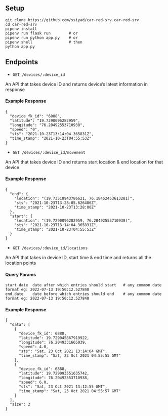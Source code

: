 ## Setup
```
git clone https://github.com/ssiyad/car-red-srv car-red-srv
cd car-red-srv
pipenv install
pipenv run flask run        # or
pipenv run python app.py    # or
pipenv shell                # then
python app.py
```

## Endpoints

- `GET /devices/:device_id`

An API that takes device ID and returns device’s latest information in response
#### Example Response
```
{
  "device_fk_id": "6888",
  "latitude": "19.7290096282959",
  "longitude": "76.20492553710938",
  "speed": "0",
  "sts": "2021-10-23T13:14:04.365831Z",
  "time_stamp": "2021-10-23T04:55:53Z"
}
```

- `GET /devices/:device_id/movement`

An API that takes device ID and returns start location & end location for that device
#### Example Response
```
{
  "end": {
    "location": "(19.73518943786621, 76.18452453613281)",
    "sts": "2021-10-23T13:28:05.626486Z",
    "time_stamp": "2021-10-23T13:28:00Z"
  },
  "start": {
    "location": "(19.7290096282959, 76.20492553710938)",
    "sts": "2021-10-23T13:14:04.365831Z",
    "time_stamp": "2021-10-23T04:55:53Z"
  }
}
```

- `GET /devices/:device_id/locations`

An API that takes in device ID, start time & end time and returns all the location points
#### Query Params
```
start_date  date after which entries should start   # any common date format eg: 2022-07-13 19:50:12.527840
end_date    date before which entries should end    # any common date format eg: 2022-07-13 19:50:12.527840
```

#### Example Response
```
{
  "data": [
    {
      "device_fk_id": 6888,
      "latitude": 19.729045867919922,
      "longitude": 76.2049331665039,
      "speed": 4.0,
      "sts": "Sat, 23 Oct 2021 13:14:04 GMT",
      "time_stamp": "Sat, 23 Oct 2021 04:55:55 GMT"
    },
    {
      "device_fk_id": 6888,
      "latitude": 19.729093551635742,
      "longitude": 76.20492553710938,
      "speed": 6.0,
      "sts": "Sat, 23 Oct 2021 13:12:55 GMT",
      "time_stamp": "Sat, 23 Oct 2021 04:55:57 GMT"
    }
  ],
  "size": 2
}
```
